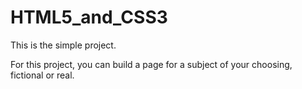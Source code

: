 # HTML5_and_CSS3
This is the simple project.

For this project, you can build a page for a subject of your choosing, fictional or real.

